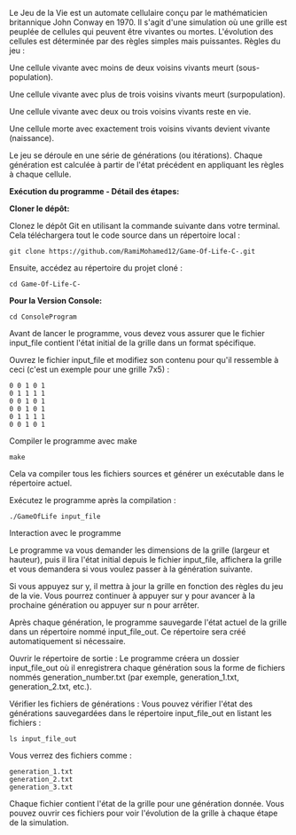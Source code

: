 Le Jeu de la Vie est un automate cellulaire conçu par le mathématicien britannique John Conway en 1970. Il s'agit d'une simulation où une grille est peuplée de cellules qui peuvent être vivantes ou mortes. L'évolution des cellules est déterminée par des règles simples mais puissantes. Règles du jeu :

Une cellule vivante avec moins de deux voisins vivants meurt (sous-population).

Une cellule vivante avec plus de trois voisins vivants meurt (surpopulation).

Une cellule vivante avec deux ou trois voisins vivants reste en vie.

Une cellule morte avec exactement trois voisins vivants devient vivante (naissance).

Le jeu se déroule en une série de générations (ou itérations). Chaque génération est calculée à partir de l'état précédent en appliquant les règles à chaque cellule.


**Exécution du programme - Détail des étapes:**

**Cloner le dépôt:**

Clonez le dépôt Git en utilisant la commande suivante dans votre terminal. Cela téléchargera tout le code source dans un répertoire local : 

    git clone https://github.com/RamiMohamed12/Game-Of-Life-C-.git

Ensuite, accédez au répertoire du projet cloné :

    cd Game-Of-Life-C-

**Pour la Version Console:** 

    cd ConsoleProgram

Avant de lancer le programme, vous devez vous assurer que le fichier input_file contient l'état initial de la grille dans un format spécifique. 

Ouvrez le fichier input_file et modifiez son contenu pour qu'il ressemble à ceci (c'est un exemple pour une grille 7x5) :

    0 0 1 0 1
    0 1 1 1 1
    0 0 1 0 1
    0 0 1 0 1
    0 1 1 1 1
    0 0 1 0 1

Compiler le programme avec make

    make 

Cela va compiler tous les fichiers sources et générer un exécutable dans le répertoire actuel.

Exécutez le programme après la compilation :

    ./GameOfLife input_file

Interaction avec le programme

Le programme va vous demander les dimensions de la grille (largeur et hauteur), puis il lira l'état initial depuis le fichier input_file, affichera la grille et vous demandera si vous voulez passer à la génération suivante.

Si vous appuyez sur y, il mettra à jour la grille en fonction des règles du jeu de la vie. Vous pourrez continuer à appuyer sur y pour avancer à la prochaine génération ou appuyer sur n pour arrêter.

Après chaque génération, le programme sauvegarde l'état actuel de la grille dans un répertoire nommé input_file_out. Ce répertoire sera créé automatiquement si nécessaire.

Ouvrir le répertoire de sortie : Le programme créera un dossier input_file_out où il enregistrera chaque génération sous la forme de fichiers nommés generation_number.txt (par exemple, generation_1.txt, generation_2.txt, etc.).

Vérifier les fichiers de générations : Vous pouvez vérifier l'état des générations sauvegardées dans le répertoire input_file_out en listant les fichiers :

    ls input_file_out

Vous verrez des fichiers comme :

    generation_1.txt
    generation_2.txt
    generation_3.txt

Chaque fichier contient l'état de la grille pour une génération donnée. Vous pouvez ouvrir ces fichiers pour voir l'évolution de la grille à chaque étape de la simulation.


